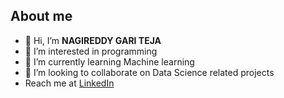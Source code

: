 ## About me
- 👋 Hi, I’m **NAGIREDDY GARI TEJA**
- 👀 I’m interested in programming
- 🌱 I’m currently learning Machine learning
- 💞️ I’m looking to collaborate on Data Science related projects
- Reach me at [LinkedIn](https://www.linkedin.com/in/teja-nagireddy-gari-784673230/)


<!---
NAGIREDDY-GARI-TEJA/NAGIREDDY-GARI-TEJA is a ✨ special ✨ repository because its `README.md` (this file) appears on your GitHub profile.
You can click the Preview link to take a look at your changes.
--->
